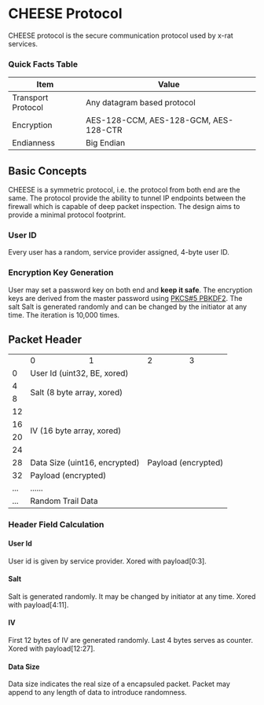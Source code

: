 # CHEESE Protocol

CHEESE protocol is the secure communication protocol used by x-rat services.



### Quick Facts Table

| Item               | Value                                 |
| ------------------ | ------------------------------------- |
| Transport Protocol | Any datagram based protocol           |
| Encryption         | AES-128-CCM, AES-128-GCM, AES-128-CTR |
| Endianness         | Big Endian                            |



## Basic Concepts

CHEESE is a symmetric protocol, i.e. the protocol from both end are the same. The protocol provide the ability to tunnel IP endpoints between the firewall which is capable of deep packet inspection. The design aims to provide a minimal protocol footprint.

### User ID

Every user has a random, service provider assigned, 4-byte user ID.

### Encryption Key Generation

User may set a password key on both end and **keep it safe**. The encryption keys are derived from the master password using [PKCS#5 PBKDF2](https://tools.ietf.org/html/rfc2898#page-9). The salt Salt is generated randomly and can be changed by the initiator at any time. The iteration is 10,000 times.



## Packet Header

<table style="table-layout: fixed">
    <th>
        <td>0</td>
        <td>1</td>
        <td>2</td>
        <td>3</td>
    </th>
    <tr>
  	    <td>0</td>
        <td colspan="4">User Id (uint32, BE, xored)</td>
    </tr>
    <tr>
  	    <td>4</td>
        <td colspan="4" rowspan="2">Salt (8 byte array, xored)</td>
    </tr>
    <tr>
  	    <td>8</td>
    </tr>
    <tr>
  	    <td>12</td>
        <td colspan="4" rowspan="4">IV (16 byte array, xored)</td>
    </tr>
    <tr>
  	    <td>16</td>
    </tr>
    <tr>
  	    <td>20</td>
    </tr>
    <tr>
  	    <td>24</td>
    </tr>
    <tr>
        <td>28</td>
        <td colspan="2">Data Size (uint16, encrypted)</td>
        <td colspan="2">Payload (encrypted)</td>
    </tr>
    <tr>
        <td>32</td>
        <td colspan="4">Payload (encrypted)</td>
    </tr>
    <tr>
        <td>...</td>
        <td colspan="4">......</td>
    </tr>
    <tr>
        <td>...</td>
        <td colspan="4">Random Trail Data</td>
    </tr>
</table>

### Header Field Calculation

#### User Id

User id is given by service provider. Xored with payload[0:3].

#### Salt

Salt is generated randomly. It may be changed by initiator at any time. Xored with payload[4:11].

#### IV

First 12 bytes of IV are generated randomly. Last 4 bytes serves as counter. Xored with payload[12:27].

#### Data Size

Data size indicates the real size of a encapsuled packet. Packet may append to any length of data to introduce randomness.

